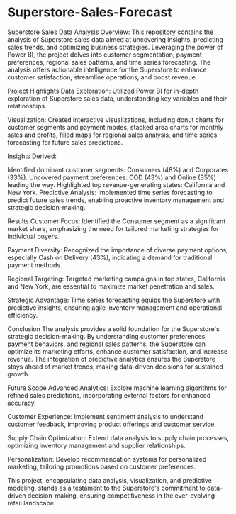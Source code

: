 # Superstore-Sales-Forecast

Superstore Sales Data Analysis
Overview:
This repository contains the analysis of Superstore sales data aimed at uncovering insights, predicting sales trends, and optimizing business strategies. Leveraging the power of Power BI, the project delves into customer segmentation, payment preferences, regional sales patterns, and time series forecasting. The analysis offers actionable intelligence for the Superstore to enhance customer satisfaction, streamline operations, and boost revenue.

Project Highlights
Data Exploration: Utilized Power BI for in-depth exploration of Superstore sales data, understanding key variables and their relationships.

Visualization: Created interactive visualizations, including donut charts for customer segments and payment modes, stacked area charts for monthly sales and profits, filled maps for regional sales analysis, and time series forecasting for future sales predictions.

Insights Derived:

Identified dominant customer segments: Consumers (48%) and Corporates (33%).
Uncovered payment preferences: COD (43%) and Online (35%) leading the way.
Highlighted top revenue-generating states: California and New York.
Predictive Analysis: Implemented time series forecasting to predict future sales trends, enabling proactive inventory management and strategic decision-making.

Results
Customer Focus: Identified the Consumer segment as a significant market share, emphasizing the need for tailored marketing strategies for individual buyers.

Payment Diversity: Recognized the importance of diverse payment options, especially Cash on Delivery (43%), indicating a demand for traditional payment methods.

Regional Targeting: Targeted marketing campaigns in top states, California and New York, are essential to maximize market penetration and sales.

Strategic Advantage: Time series forecasting equips the Superstore with predictive insights, ensuring agile inventory management and operational efficiency.

Conclusion
The analysis provides a solid foundation for the Superstore's strategic decision-making. By understanding customer preferences, payment behaviors, and regional sales patterns, the Superstore can optimize its marketing efforts, enhance customer satisfaction, and increase revenue. The integration of predictive analytics ensures the Superstore stays ahead of market trends, making data-driven decisions for sustained growth.

Future Scope
Advanced Analytics: Explore machine learning algorithms for refined sales predictions, incorporating external factors for enhanced accuracy.

Customer Experience: Implement sentiment analysis to understand customer feedback, improving product offerings and customer service.

Supply Chain Optimization: Extend data analysis to supply chain processes, optimizing inventory management and supplier relationships.

Personalization: Develop recommendation systems for personalized marketing, tailoring promotions based on customer preferences.

This project, encapsulating data analysis, visualization, and predictive modeling, stands as a testament to the Superstore's commitment to data-driven decision-making, ensuring competitiveness in the ever-evolving retail landscape.

